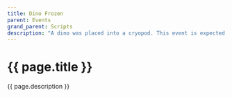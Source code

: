 ```yaml
---
title: Dino Frozen
parent: Events
grand_parent: Scripts
description: "A dino was placed into a cryopod. This event is expected to execute for modded cryopods as well."
---
```

# {{ page.title }}

{{ page.description }}
